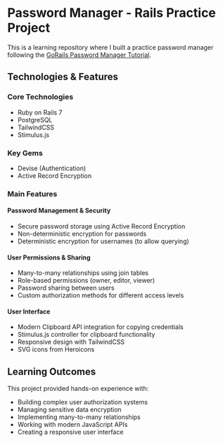 # Password Manager - Rails Practice Project

This is a learning repository where I built a practice password manager following the [GoRails Password Manager Tutorial](https://gorails.com/series/password-manager-with-rails-7).

## Technologies & Features

### Core Technologies
- Ruby on Rails 7
- PostgreSQL
- TailwindCSS
- Stimulus.js

### Key Gems
- Devise (Authentication)
- Active Record Encryption

### Main Features

#### Password Management & Security
- Secure password storage using Active Record Encryption
- Non-deterministic encryption for passwords
- Deterministic encryption for usernames (to allow querying)

#### User Permissions & Sharing
- Many-to-many relationships using join tables
- Role-based permissions (owner, editor, viewer)
- Password sharing between users
- Custom authorization methods for different access levels

#### User Interface
- Modern Clipboard API integration for copying credentials
- Stimulus.js controller for clipboard functionality
- Responsive design with TailwindCSS
- SVG icons from Heroicons

## Learning Outcomes
This project provided hands-on experience with:
- Building complex user authorization systems
- Managing sensitive data encryption
- Implementing many-to-many relationships
- Working with modern JavaScript APIs
- Creating a responsive user interface